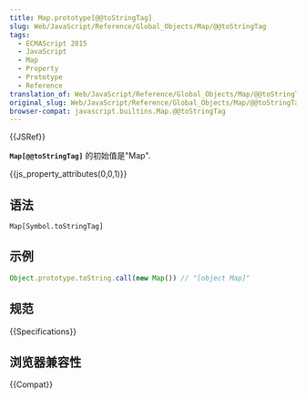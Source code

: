 ```yaml
---
title: Map.prototype[@@toStringTag]
slug: Web/JavaScript/Reference/Global_Objects/Map/@@toStringTag
tags:
  - ECMAScript 2015
  - JavaScript
  - Map
  - Property
  - Prototype
  - Reference
translation_of: Web/JavaScript/Reference/Global_Objects/Map/@@toStringTag
original_slug: Web/JavaScript/Reference/Global_Objects/Map/@@toStringTag
browser-compat: javascript.builtins.Map.@@toStringTag
---
```

{{JSRef}}

**`Map[@@toStringTag]`** 的初始值是"Map".

{{js_property_attributes(0,0,1)}}

## 语法

```plain
Map[Symbol.toStringTag]
```

## 示例

```js
Object.prototype.toString.call(new Map()) // "[object Map]"
```

## 规范

{{Specifications}}

## 浏览器兼容性

{{Compat}}
